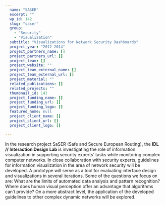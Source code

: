 ```yaml
---
  name: "SASER"
  excerpt: ""
  wp_id: 142
  slug: "saser"
  group: 
    - "Security"
    - "Visualization"
  subtitle: "Visualizations for Network Security Dashboards"
  project_year: "2012-2014"
  project_partners_name: []
  project_partners_url: []
  project_team: []
  project_website: ""
  project_team_external_name: []
  project_team_external_url: []
  project_material: ""
  related_publications: []
  related_projects: ""
  thumbnail_id: 143
  project_funding_name: []
  project_funding_url: []
  project_funding_logo: []
  featured_home: null
  project_client_name: []
  project_client_url: []
  project_client_logo: []

---
```


In the research project SaSER (Safe and Secure European Routing), the <strong>IDL // Interaction Design Lab</strong> is investigating the role of information visualization in supporting security experts’ tasks while monitoring complex computer networks. In close collaboration with security experts, guidelines for information visualization in the area of network security will be developed. A prototype will serve as a tool for evaluating interface design and visualizations in several iterations. Some of the questions we focus on are: What are the limits of automated data analysis and pattern recognition? Where does human visual perception offer an advantage that algorithms can’t provide? On a more abstract level, the application of the developed guidelines to other complex dynamic networks will be explored.